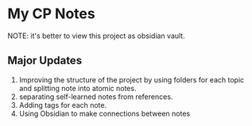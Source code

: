# My CP Notes

NOTE: it's better to view this project as obsidian vault.

## Major Updates

1. Improving the structure of the project by using folders for each topic and splitting note into atomic notes.
2. separating self-learned notes from references.
3. Adding tags for each note.
4. Using Obsidian to make connections between notes
